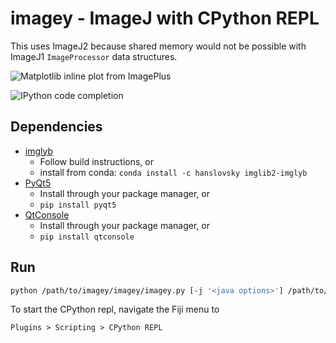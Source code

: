 # imagey - ImageJ with CPython REPL

This uses ImageJ2 because shared memory would not be possible with ImageJ1 `ImageProcessor` data structures.

![Matplotlib inline plot from ImagePlus](https://gist.githubusercontent.com/hanslovsky/4e0ec6dbb64d01186ac7f9f2a942257c/raw/f8f97fa0981503815b195efd8f64874228eda992/imagey.png)

![IPython code completion](https://gist.githubusercontent.com/hanslovsky/4e0ec6dbb64d01186ac7f9f2a942257c/raw/79d7789172afb128ca913b207e89b59e04291814/imagej-qtconsole-autocomplete.png)

## Dependencies
 - [imglyb](https://github.com/hanslovsky/imglib2-imglyb)
   - Follow build instructions, or
   - install from conda: `conda install -c hanslovsky imglib2-imglyb`
 - [PyQt5](https://www.riverbankcomputing.com/software/pyqt/intro)
   - Install through your package manager, or
   - `pip install pyqt5`
 - [QtConsole](https://github.com/jupyter/qtconsole)
   - Install through your package manager, or
   - `pip install qtconsole`

## Run
```bash
python /path/to/imagey/imagey/imagey.py [-j '<java options>'] /path/to/Fiji.app
```
To start the CPython repl, navigate the Fiji menu to
```
Plugins > Scripting > CPython REPL
```
